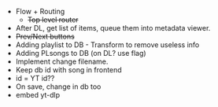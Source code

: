 - Flow + Routing
    - ~~Top level router~~
- After DL, get list of items, queue them into metadata viewer.
- ~~Prev/Next buttons~~
- Adding playlist to DB - Transform to remove useless info
- Adding PLsongs to DB (on DL? use flag)
- Implement change filename.
- Keep db id with song in frontend
- id = YT id??
- On save, change in db too
- embed yt-dlp